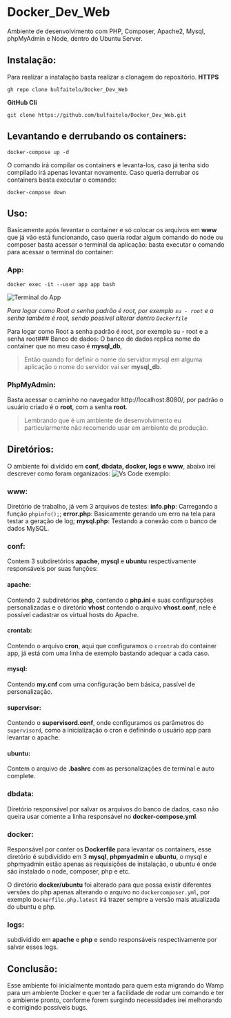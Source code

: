 # Docker_Dev_Web

Ambiente de desenvolvimento com PHP, Composer, Apache2, Mysql, phpMyAdmin e Node, dentro do Ubuntu Server. 


## Instalação:
Para realizar a instalação basta realizar a clonagem do repositório.
**HTTPS**

    gh repo clone bulfaitelo/Docker_Dev_Web

**GitHub Cli** 

    git clone https://github.com/bulfaitelo/Docker_Dev_Web.git

## Levantando e derrubando os containers:

    docker-compose up -d

O comando irá compilar os containers e levanta-los, caso já tenha sido compilado irá apenas levantar novamente.
Caso queria derrubar os containers basta executar o comando:

    docker-compose down

## Uso:
Basicamente após levantar o container e só colocar os arquivos em **www** que já vão está funcionando, caso queria rodar algum comando do node ou composer basta acessar o terminal da aplicação: 
basta executar o comando para acessar o terminal do container:

### App:

    docker exec -it --user app app bash

![Terminal do App](https://i.imgur.com/yxugrTC.png)

*Para logar como Root a senha padrão é root, por exemplo `su - root` e a senha também é root, sendo possível alterar dentro `Dockerfile`*

Para logar como Root a senha padrão é root, por exemplo su - root e a senha root### Banco de dados:
O banco de dados replica nome do container que no meu caso é **mysql_db**,

> Então quando for definir o nome do servidor mysql em alguma aplicação
> o nome do servidor vai ser **mysql_db**.

### PhpMyAdmin:
Basta acessar o caminho no navegador http://localhost:8080/, por padrão o usuário criado é o **root**, com a senha **root**. 

> Lembrando que é um ambiente de desenvolvimento eu particularmente não
> recomendo usar em ambiente de produção.

## Diretórios:
O ambiente foi dividido em **conf, dbdata, docker, logs e www**, abaixo irei descrever como foram organizados:
![Vs Code exemplo: ](https://i.imgur.com/eTZN8py.png)

### www:
Diretório de trabalho, já vem 3 arquivos de testes:
**info.php**: Carregando a função `phpinfo();`;
**error.php**: Basicamente gerando um erro na tela para testar a geração de log;
**mysql.php**: Testando a conexão com o banco de dados MySQL. 

### conf: 
Contem 3 subdiretórios **apache**, **mysql** e **ubuntu** respectivamente responsáveis por suas funções: 
#### apache:
Contendo 2 subdiretórios **php**, contendo o **php.ini** e suas configurações personalizadas e o diretório **vhost** contendo o arquivo **vhost.conf**, nele é possível cadastrar os virtual hosts do Apache. 

#### crontab:  
Contendo o arquivo **cron**,  aqui que configuramos o `crontrab` do container app, já está com uma linha de exemplo bastando adequar a cada caso. 
#### mysql:
Contendo **my.cnf** com uma configuração bem básica, passível de personalização.

#### supervisor:
Contendo o **supervisord.conf**, onde configuramos os parâmetros do `supervisord`, como a inicialização o cron e definindo o usuário app para levantar o apache.

#### ubuntu:
Contem o arquivo de **.bashrc** com as personalizações de terminal e auto complete. 

### dbdata:
Diretório responsável por salvar os arquivos do banco de dados, caso não queira usar comente a linha responsável no **docker-compose.yml**.

### docker:
Responsável por conter os **Dockerfile** para levantar os containers, esse diretório é subdividido em 3 **mysql**, **phpmyadmin** e **ubuntu**, o mysql e phpmyadmin estão apenas as requisições de instalação, o ubuntu é onde são instalado o node, composer, php e etc.

O diretório **docker/ubuntu** foi alterado para que possa existir diferentes versões do php apenas alterando o arquivo no `dockercomposer.yml`, por exemplo `Dockerfile.php.latest` irá trazer sempre a versão mais atualizada do ubuntu e php. 

### logs:
subdividido em **apache** e **php** e sendo responsáveis respectivamente por salvar esses logs. 

## Conclusão:
Esse ambiente foi inicialmente montado para quem esta migrando do Wamp para um ambiente Docker e quer ter a facilidade de rodar um comando e ter o ambiente pronto, conforme forem surgindo necessidades irei melhorando e corrigindo possíveis bugs.
